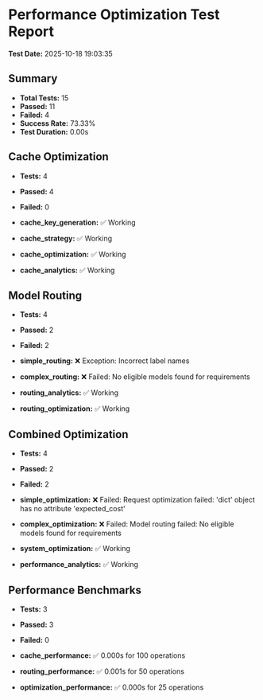# Performance Optimization Test Report

**Test Date:** 2025-10-18 19:03:35

## Summary

- **Total Tests:** 15
- **Passed:** 11
- **Failed:** 4
- **Success Rate:** 73.33%
- **Test Duration:** 0.00s

## Cache Optimization

- **Tests:** 4
- **Passed:** 4
- **Failed:** 0

- **cache_key_generation:** ✅ Working
- **cache_strategy:** ✅ Working
- **cache_optimization:** ✅ Working
- **cache_analytics:** ✅ Working

## Model Routing

- **Tests:** 4
- **Passed:** 2
- **Failed:** 2

- **simple_routing:** ❌ Exception: Incorrect label names
- **complex_routing:** ❌ Failed: No eligible models found for requirements
- **routing_analytics:** ✅ Working
- **routing_optimization:** ✅ Working

## Combined Optimization

- **Tests:** 4
- **Passed:** 2
- **Failed:** 2

- **simple_optimization:** ❌ Failed: Request optimization failed: 'dict' object has no attribute 'expected_cost'
- **complex_optimization:** ❌ Failed: Model routing failed: No eligible models found for requirements
- **system_optimization:** ✅ Working
- **performance_analytics:** ✅ Working

## Performance Benchmarks

- **Tests:** 3
- **Passed:** 3
- **Failed:** 0

- **cache_performance:** ✅ 0.000s for 100 operations
- **routing_performance:** ✅ 0.001s for 50 operations
- **optimization_performance:** ✅ 0.000s for 25 operations
